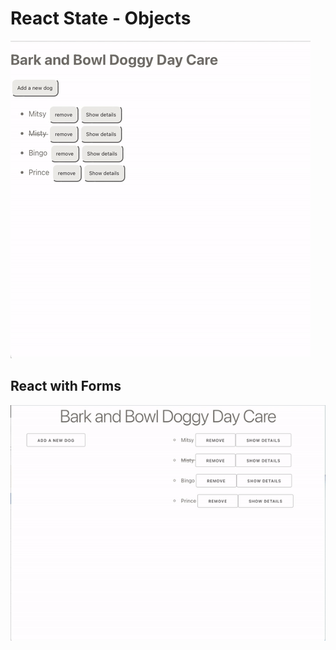 # React State - Objects


![Example of the app](./src/assets/demo.gif)

## React with Forms
![example](./src/assets/dog-form.gif)